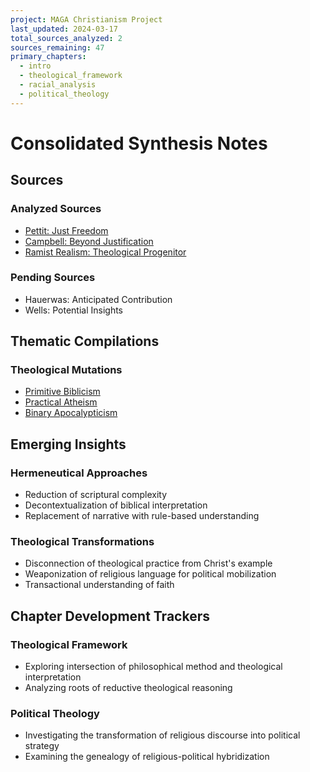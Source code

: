 ```yaml
---
project: MAGA Christianism Project
last_updated: 2024-03-17
total_sources_analyzed: 2
sources_remaining: 47
primary_chapters:
  - intro
  - theological_framework
  - racial_analysis
  - political_theology
---
```


# Consolidated Synthesis Notes

## Sources

### Analyzed Sources
- [Pettit: Just Freedom](/sources/pettit_just_freedom.md)
- [Campbell: Beyond Justification](/sources/campbell_beyond_justification.md)
- [Ramist Realism: Theological Progenitor](/sources/ramist_realism_analysis.md)

### Pending Sources
- Hauerwas: Anticipated Contribution
- Wells: Potential Insights

## Thematic Compilations

### Theological Mutations
- [Primitive Biblicism](/themes/primitive_biblicism.md)
- [Practical Atheism](/themes/practical_atheism.md)
- [Binary Apocalypticism](/themes/binary_apocalypticism.md)

## Emerging Insights

### Hermeneutical Approaches
- Reduction of scriptural complexity
- Decontextualization of biblical interpretation
- Replacement of narrative with rule-based understanding

### Theological Transformations
- Disconnection of theological practice from Christ's example
- Weaponization of religious language for political mobilization
- Transactional understanding of faith

## Chapter Development Trackers

### Theological Framework
- Exploring intersection of philosophical method and theological interpretation
- Analyzing roots of reductive theological reasoning

### Political Theology
- Investigating the transformation of religious discourse into political strategy
- Examining the genealogy of religious-political hybridization
